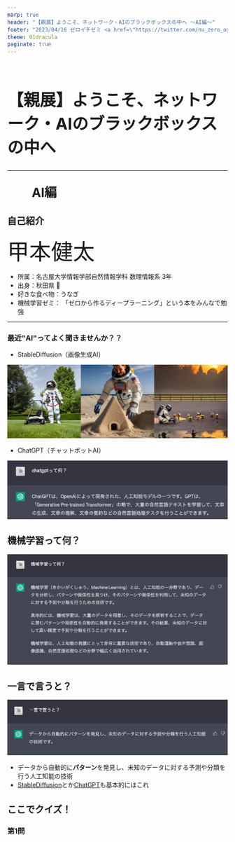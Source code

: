 ```yaml
---
marp: true
header: "【親展】ようこそ、ネットワーク・AIのブラックボックスの中へ 〜AI編〜"
footer: "2023/04/16 ゼロイチゼミ <a href=\"https://twitter.com/nu_zero_one\" style=\"color:white\">@nu_zero_one</a>"
theme: 01dracula
paginate: true
---
```


<!--
headingDivider: 2
_class: title
_paginate: false
_header: ""
-->
# <br><span style="font-size: 37px">【親展】ようこそ、ネットワーク・AIのブラックボックスの中へ</span><br><hr>&emsp;&emsp;AI編


## 自己紹介

<span style="font-size: 50px;">甲本健太</span>

- 所属：名古屋大学情報学部自然情報学科 数理情報系 3年
- 出身：秋田県 :japanese_ogre:
- 好きな食べ物：うなぎ
- 機械学習ゼミ：
  「ゼロから作るディープラーニング」という本をみんなで勉強

---
### 最近"AI"ってよく聞きませんか？？

- StableDiffusion（画像生成AI）

![h:130](images/stable-diffusion-image.png)

- ChatGPT（チャットボットAI）

![h:130](images/chatgpt-about.png)


## 機械学習って何？

![w:900](images/ask_to_chatgpt.png)

## 一言で言うと？

![w:900](images/in_one_sentence.png)

- データから自動的に**パターン**を発見し、未知のデータに対する予測や分類を行う人工知能の技術
- [StableDiffusion](https://github.com/Stability-AI/stablediffusion)とか[ChatGPT](https://openai.com/blog/chatgpt)も基本的にはこれ


<!-- ---
![bg](images/classification_of_ml.png) -->

<!--
--
_paginate: false
_header: ""
_footer: ""
-->

## ここでクイズ！

### 第1問


